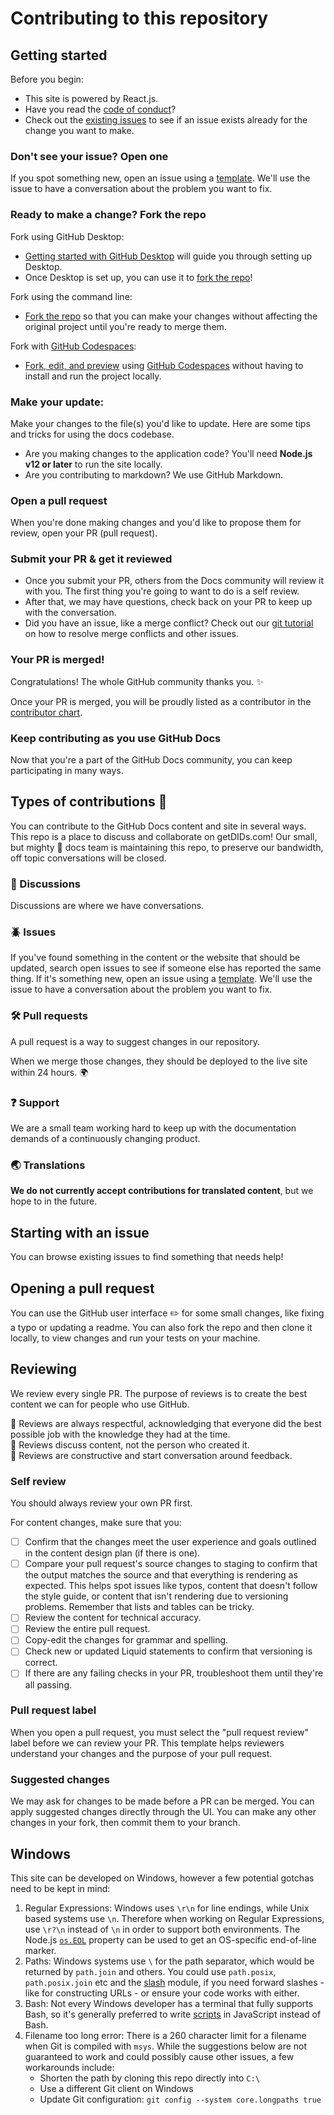 # Contributing to this repository <!-- omit in toc -->

## Getting started <!-- omit in toc -->

Before you begin:
- This site is powered by React.js.
- Have you read the [code of conduct](CODE_OF_CONDUCT.md)?
- Check out the [existing issues](https://github.com/tuum-tech/getDIDs.com) to see if an issue exists already for the change you want to make.

### Don't see your issue? Open one

If you spot something new, open an issue using a [template](https://github.com/tuum-tech/getDIDs.com/issues/new). We'll use the issue to have a conversation about the problem you want to fix.

### Ready to make a change? Fork the repo

Fork using GitHub Desktop:

- [Getting started with GitHub Desktop](https://docs.github.com/en/desktop/installing-and-configuring-github-desktop/getting-started-with-github-desktop) will guide you through setting up Desktop.
- Once Desktop is set up, you can use it to [fork the repo](https://docs.github.com/en/desktop/contributing-and-collaborating-using-github-desktop/cloning-and-forking-repositories-from-github-desktop)!

Fork using the command line:

- [Fork the repo](https://docs.github.com/en/github/getting-started-with-github/fork-a-repo#fork-an-example-repository) so that you can make your changes without affecting the original project until you're ready to merge them.

Fork with [GitHub Codespaces](https://github.com/features/codespaces):

- [Fork, edit, and preview](https://docs.github.com/en/free-pro-team@latest/github/developing-online-with-codespaces/creating-a-codespace) using [GitHub Codespaces](https://github.com/features/codespaces) without having to install and run the project locally.

### Make your update:
Make your changes to the file(s) you'd like to update. Here are some tips and tricks for using the docs codebase.
  - Are you making changes to the application code? You'll need **Node.js v12 or later** to run the site locally.
  - Are you contributing to markdown? We use GitHub Markdown.

### Open a pull request
When you're done making changes and you'd like to propose them for review, open your PR (pull request).

### Submit your PR & get it reviewed
- Once you submit your PR, others from the Docs community will review it with you. The first thing you're going to want to do is a self review.
- After that, we may have questions, check back on your PR to keep up with the conversation.
- Did you have an issue, like a merge conflict? Check out our [git tutorial](https://lab.github.com/githubtraining/managing-merge-conflicts) on how to resolve merge conflicts and other issues.

### Your PR is merged!
Congratulations! The whole GitHub community thanks you. :sparkles:

Once your PR is merged, you will be proudly listed as a contributor in the [contributor chart](https://github.com/tuum-tech/getDIDs.com/graphs/contributors).

### Keep contributing as you use GitHub Docs

Now that you're a part of the GitHub Docs community, you can keep participating in many ways.

## Types of contributions :memo:

You can contribute to the GitHub Docs content and site in several ways. This repo is a place to discuss and collaborate on getDIDs.com! Our small, but mighty :muscle: docs team is maintaining this repo, to preserve our bandwidth, off topic conversations will be closed.

### :mega: Discussions

Discussions are where we have conversations.

### :beetle: Issues

If you've found something in the content or the website that should be updated, search open issues to see if someone else has reported the same thing. If it's something new, open an issue using a [template](https://github.com/tuum-tech/getDIDs.com/issues/new/choose). We'll use the issue to have a conversation about the problem you want to fix.

### :hammer_and_wrench: Pull requests
A pull request is a way to suggest changes in our repository.

When we merge those changes, they should be deployed to the live site within 24 hours. :earth_africa:

### :question: Support
We are a small team working hard to keep up with the documentation demands of a continuously changing product. 

### :earth_asia: Translations

**We do not currently accept contributions for translated content**, but we hope to in the future.

## Starting with an issue
You can browse existing issues to find something that needs help!

## Opening a pull request
You can use the GitHub user interface :pencil2: for some small changes, like fixing a typo or updating a readme. You can also fork the repo and then clone it locally, to view changes and run your tests on your machine.

## Reviewing
We review every single PR. The purpose of reviews is to create the best content we can for people who use GitHub.

:yellow_heart: Reviews are always respectful, acknowledging that everyone did the best possible job with the knowledge they had at the time.  
:yellow_heart: Reviews discuss content, not the person who created it.  
:yellow_heart: Reviews are constructive and start conversation around feedback.  

### Self review
You should always review your own PR first.

For content changes, make sure that you:
- [ ] Confirm that the changes meet the user experience and goals outlined in the content design plan (if there is one).
- [ ] Compare your pull request's source changes to staging to confirm that the output matches the source and that everything is rendering as expected. This helps spot issues like typos, content that doesn't follow the style guide, or content that isn't rendering due to versioning problems. Remember that lists and tables can be tricky.
- [ ] Review the content for technical accuracy.
- [ ] Review the entire pull request.
- [ ] Copy-edit the changes for grammar and spelling.
- [ ] Check new or updated Liquid statements to confirm that versioning is correct.
- [ ] If there are any failing checks in your PR, troubleshoot them until they're all passing.

### Pull request label
When you open a pull request, you must select the "pull request review" label before we can review your PR. This template helps reviewers understand your changes and the purpose of your pull request.

### Suggested changes
We may ask for changes to be made before a PR can be merged. You can apply suggested changes directly through the UI. You can make any other changes in your fork, then commit them to your branch.

## Windows

This site can be developed on Windows, however a few potential gotchas need to be kept in mind:

1. Regular Expressions: Windows uses `\r\n` for line endings, while Unix based systems use `\n`. Therefore when working on Regular Expressions, use `\r?\n` instead of `\n` in order to support both environments. The Node.js [`os.EOL`](https://nodejs.org/api/os.html#os_os_eol) property can be used to get an OS-specific end-of-line marker.
1. Paths: Windows systems use `\` for the path separator, which would be returned by `path.join` and others. You could use `path.posix`, `path.posix.join` etc and the [slash](https://ghub.io/slash) module, if you need forward slashes - like for constructing URLs - or ensure your code works with either.
1. Bash: Not every Windows developer has a terminal that fully supports Bash, so it's generally preferred to write [scripts](/script) in JavaScript instead of Bash.
1. Filename too long error: There is a 260 character limit for a filename when Git is compiled with `msys`. While the suggestions below are not guaranteed to work and could possibly cause other issues, a few workarounds include:
    - Shorten the path by cloning this repo directly into `C:\`
    - Use a different Git client on Windows
    - Update Git configuration: `git config --system core.longpaths true`
